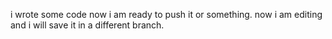 i wrote some code now i am ready to push it or something.
now i am editing and i will save it in a different branch.